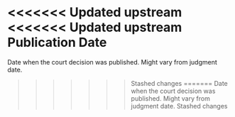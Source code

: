 <<<<<<< Updated upstream
<<<<<<< Updated upstream
Publication Date
=======
Date when the court decision was published. Might vary from judgment date.
>>>>>>> Stashed changes
=======
Date when the court decision was published. Might vary from judgment date.
>>>>>>> Stashed changes
